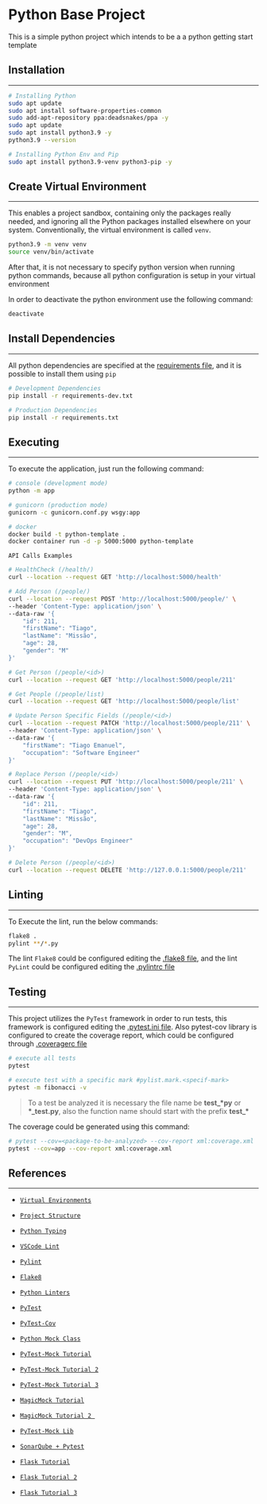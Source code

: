 # Python Base Project

This is a simple python project which intends to be a a python getting start template

## Installation
---

```bash
# Installing Python
sudo apt update
sudo apt install software-properties-common
sudo add-apt-repository ppa:deadsnakes/ppa -y
sudo apt update
sudo apt install python3.9 -y
python3.9 --version

# Installing Python Env and Pip
sudo apt install python3.9-venv python3-pip -y
```

## Create Virtual Environment
---

This enables a project sandbox, containing only the packages really needed, and ignoring all the Python packages installed elsewhere on your system. Conventionally, the virtual environment is called `venv`.

```bash
python3.9 -m venv venv
source venv/bin/activate
```

After that, it is not necessary to specify python version when running python commands, because all python configuration is setup in your virtual environment

In order to deactivate the python environment use the following command:

```bash
deactivate
```

## Install Dependencies
---

All python dependencies are specified at the [requirements file](./requirements.txt), and it is possible to install them using `pip`

```bash
# Development Dependencies
pip install -r requirements-dev.txt

# Production Dependencies
pip install -r requirements.txt
```

## Executing
---
To execute the application, just run the following command:
```bash
# console (development mode)
python -m app

# gunicorn (production mode)
gunicorn -c gunicorn.conf.py wsgy:app

# docker
docker build -t python-template .
docker container run -d -p 5000:5000 python-template
```
`API Calls Examples`
```bash
# HealthCheck (/health/)
curl --location --request GET 'http://localhost:5000/health'

# Add Person (/people/)
curl --location --request POST 'http://localhost:5000/people/' \
--header 'Content-Type: application/json' \
--data-raw '{
    "id": 211,
    "firstName": "Tiago",
    "lastName": "Missão",
    "age": 28,
    "gender": "M"
}'

# Get Person (/people/<id>)
curl --location --request GET 'http://localhost:5000/people/211'

# Get People (/people/list)
curl --location --request GET 'http://localhost:5000/people/list'

# Update Person Specific Fields (/people/<id>)
curl --location --request PATCH 'http://localhost:5000/people/211' \
--header 'Content-Type: application/json' \
--data-raw '{
    "firstName": "Tiago Emanuel",
    "occupation": "Software Engineer"
}'

# Replace Person (/people/<id>)
curl --location --request PUT 'http://localhost:5000/people/211' \
--header 'Content-Type: application/json' \
--data-raw '{
    "id": 211,
    "firstName": "Tiago",
    "lastName": "Missão",
    "age": 28,
    "gender": "M",
    "occupation": "DevOps Engineer"
}'

# Delete Person (/people/<id>)
curl --location --request DELETE 'http://127.0.0.1:5000/people/211'
```

## Linting
---
To Execute the lint, run the below commands:
```bash
flake8 .
pylint **/*.py
```

The lint `Flake8` could be configured editing the [.flake8 file](./.flake8), and the lint `PyLint` could be configured editing the [.pylintrc file](./.pylintrc)

## Testing
---
This project utilizes the `PyTest` framework in order to run tests, this framework is configured editing the [.pytest.ini file](./pytest.ini). Also pytest-cov library is configured to create the coverage report, which could be configured through [.coveragerc file](./.coveragerc)


```bash
# execute all tests
pytest

# execute test with a specific mark #pylist.mark.<specif-mark>
pytest -m fibonacci -v
```

> To a test be analyzed it is necessary the file name be **test_\*py** or **\*_test.py**, also the function name should start with the prefix **test_\***

The coverage could be generated using this command:

```bash
# pytest --cov=<package-to-be-analyzed> --cov-report xml:coverage.xml
pytest --cov=app --cov-report xml:coverage.xml
```

## References
---

- [`Virtual Environments`](https://dev.to/codemouse92/dead-simple-python-virtual-environments-and-pip-5b56)

- [`Project Structure`](https://dev.to/codemouse92/dead-simple-python-project-structure-and-imports-38c6)

- [`Python Typing`](https://www.pythonsheets.com/notes/python-typing.html)

- [`VSCode Lint`](https://code.visualstudio.com/docs/python/linting)

- [`Pylint`](https://pylint.org/)

- [`Flake8`](https://flake8.pycqa.org/en/latest/)

- [`Python Linters`](https://realpython.com/python-code-quality/)

- [`PyTest`](https://www.tutorialspoint.com/pytest/index.htm)

- [`PyTest-Cov`](https://pytest-cov.readthedocs.io/en/latest/)

- [`Python Mock Class`](https://docs.python.org/3/library/unittest.mock.html#the-mock-class)

- [`PyTest-Mock Tutorial`](https://changhsinlee.com/pytest-mock/)

- [`PyTest-Mock Tutorial 2`](https://myadventuresincoding.wordpress.com/2011/02/26/python-python-mock-cheat-sheet/)

- [`PyTest-Mock Tutorial 3`](https://www.fugue.co/blog/2016-02-11-python-mocking-101)

- [`MagicMock Tutorial`](https://aaronlelevier.github.io/python-unit-testing-with-magicmock/)

- [`MagicMock Tutorial 2 `](https://code.tutsplus.com/tutorials/introduction-to-mocking-in-python--cms-30370)

- [`PyTest-Mock Lib`](https://pypi.org/project/pytest-mock/)

- [`SonarQube + Pytest`](https://iandrewchan.github.io/python/ci/2019/05/31/sonarqube-with-pytest.html)

- [`Flask Tutorial`](https://auth0.com/blog/developing-restful-apis-with-python-and-flask/)

- [`Flask Tutorial 2`](https://towardsdatascience.com/creating-restful-apis-using-flask-and-python-655bad51b24)

- [`Flask Tutorial 3`](https://programminghistorian.org/en/lessons/creating-apis-with-python-and-flask)
